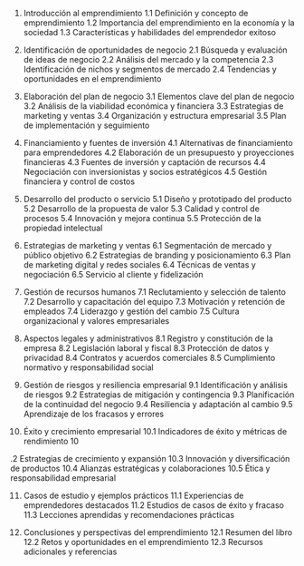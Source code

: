 1. Introducción al emprendimiento
   1.1 Definición y concepto de emprendimiento
   1.2 Importancia del emprendimiento en la economía y la sociedad
   1.3 Características y habilidades del emprendedor exitoso

2. Identificación de oportunidades de negocio
   2.1 Búsqueda y evaluación de ideas de negocio
   2.2 Análisis del mercado y la competencia
   2.3 Identificación de nichos y segmentos de mercado
   2.4 Tendencias y oportunidades en el emprendimiento

3. Elaboración del plan de negocio
   3.1 Elementos clave del plan de negocio
   3.2 Análisis de la viabilidad económica y financiera
   3.3 Estrategias de marketing y ventas
   3.4 Organización y estructura empresarial
   3.5 Plan de implementación y seguimiento

4. Financiamiento y fuentes de inversión
   4.1 Alternativas de financiamiento para emprendedores
   4.2 Elaboración de un presupuesto y proyecciones financieras
   4.3 Fuentes de inversión y captación de recursos
   4.4 Negociación con inversionistas y socios estratégicos
   4.5 Gestión financiera y control de costos

5. Desarrollo del producto o servicio
   5.1 Diseño y prototipado del producto
   5.2 Desarrollo de la propuesta de valor
   5.3 Calidad y control de procesos
   5.4 Innovación y mejora continua
   5.5 Protección de la propiedad intelectual

6. Estrategias de marketing y ventas
   6.1 Segmentación de mercado y público objetivo
   6.2 Estrategias de branding y posicionamiento
   6.3 Plan de marketing digital y redes sociales
   6.4 Técnicas de ventas y negociación
   6.5 Servicio al cliente y fidelización

7. Gestión de recursos humanos
   7.1 Reclutamiento y selección de talento
   7.2 Desarrollo y capacitación del equipo
   7.3 Motivación y retención de empleados
   7.4 Liderazgo y gestión del cambio
   7.5 Cultura organizacional y valores empresariales

8. Aspectos legales y administrativos
   8.1 Registro y constitución de la empresa
   8.2 Legislación laboral y fiscal
   8.3 Protección de datos y privacidad
   8.4 Contratos y acuerdos comerciales
   8.5 Cumplimiento normativo y responsabilidad social

9. Gestión de riesgos y resiliencia empresarial
   9.1 Identificación y análisis de riesgos
   9.2 Estrategias de mitigación y contingencia
   9.3 Planificación de la continuidad del negocio
   9.4 Resiliencia y adaptación al cambio
   9.5 Aprendizaje de los fracasos y errores

10. Éxito y crecimiento empresarial
     10.1 Indicadores de éxito y métricas de rendimiento
     10

.2 Estrategias de crecimiento y expansión
     10.3 Innovación y diversificación de productos
     10.4 Alianzas estratégicas y colaboraciones
     10.5 Ética y responsabilidad empresarial

11. Casos de estudio y ejemplos prácticos
     11.1 Experiencias de emprendedores destacados
     11.2 Estudios de casos de éxito y fracaso
     11.3 Lecciones aprendidas y recomendaciones prácticas

12. Conclusiones y perspectivas del emprendimiento
     12.1 Resumen del libro
     12.2 Retos y oportunidades en el emprendimiento
     12.3 Recursos adicionales y referencias
